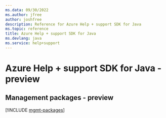```yaml
---
ms.data: 09/30/2022
ms.author: jfree
author: joshfree
description: Reference for Azure Help + support SDK for Java
ms.topic: reference
title: Azure Help + support SDK for Java
ms.devlang: java
ms.service: help+support
---
```

# Azure Help + support SDK for Java - preview

## Management packages - preview
[!INCLUDE [mgmt-packages](help-+-support-mgmt-index.md)]